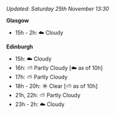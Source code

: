 *Updated: Saturday 25th November 13:30*

**Glasgow**

* 15h - 2h: :cloud: Cloudy

**Edinburgh**

* 15h: :cloud: Cloudy
* 16h: :partly_sunny: Partly Cloudy [:cloud: as of 10h]
* 17h: :partly_sunny: Partly Cloudy
* 18h - 20h: :sunny: Clear [:partly_sunny: as of 10h]
* 21h, 22h: :partly_sunny: Partly Cloudy
* 23h - 2h: :cloud: Cloudy
